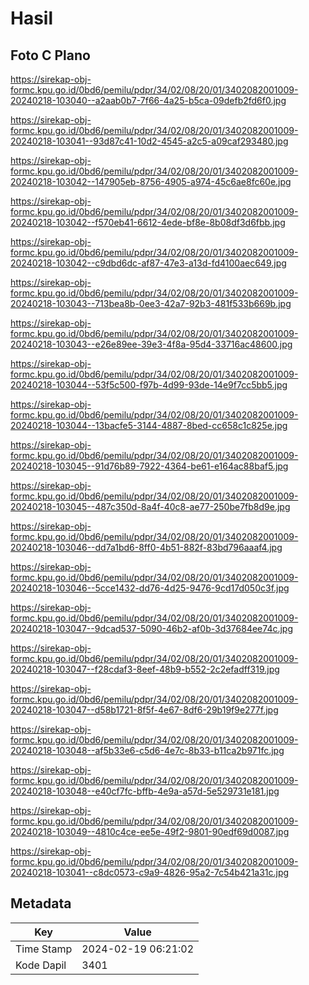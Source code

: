 # Hasil

## Foto C Plano

https://sirekap-obj-formc.kpu.go.id/0bd6/pemilu/pdpr/34/02/08/20/01/3402082001009-20240218-103040--a2aab0b7-7f66-4a25-b5ca-09defb2fd6f0.jpg

https://sirekap-obj-formc.kpu.go.id/0bd6/pemilu/pdpr/34/02/08/20/01/3402082001009-20240218-103041--93d87c41-10d2-4545-a2c5-a09caf293480.jpg

https://sirekap-obj-formc.kpu.go.id/0bd6/pemilu/pdpr/34/02/08/20/01/3402082001009-20240218-103042--147905eb-8756-4905-a974-45c6ae8fc60e.jpg

https://sirekap-obj-formc.kpu.go.id/0bd6/pemilu/pdpr/34/02/08/20/01/3402082001009-20240218-103042--f570eb41-6612-4ede-bf8e-8b08df3d6fbb.jpg

https://sirekap-obj-formc.kpu.go.id/0bd6/pemilu/pdpr/34/02/08/20/01/3402082001009-20240218-103042--c9dbd6dc-af87-47e3-a13d-fd4100aec649.jpg

https://sirekap-obj-formc.kpu.go.id/0bd6/pemilu/pdpr/34/02/08/20/01/3402082001009-20240218-103043--713bea8b-0ee3-42a7-92b3-481f533b669b.jpg

https://sirekap-obj-formc.kpu.go.id/0bd6/pemilu/pdpr/34/02/08/20/01/3402082001009-20240218-103043--e26e89ee-39e3-4f8a-95d4-33716ac48600.jpg

https://sirekap-obj-formc.kpu.go.id/0bd6/pemilu/pdpr/34/02/08/20/01/3402082001009-20240218-103044--53f5c500-f97b-4d99-93de-14e9f7cc5bb5.jpg

https://sirekap-obj-formc.kpu.go.id/0bd6/pemilu/pdpr/34/02/08/20/01/3402082001009-20240218-103044--13bacfe5-3144-4887-8bed-cc658c1c825e.jpg

https://sirekap-obj-formc.kpu.go.id/0bd6/pemilu/pdpr/34/02/08/20/01/3402082001009-20240218-103045--91d76b89-7922-4364-be61-e164ac88baf5.jpg

https://sirekap-obj-formc.kpu.go.id/0bd6/pemilu/pdpr/34/02/08/20/01/3402082001009-20240218-103045--487c350d-8a4f-40c8-ae77-250be7fb8d9e.jpg

https://sirekap-obj-formc.kpu.go.id/0bd6/pemilu/pdpr/34/02/08/20/01/3402082001009-20240218-103046--dd7a1bd6-8ff0-4b51-882f-83bd796aaaf4.jpg

https://sirekap-obj-formc.kpu.go.id/0bd6/pemilu/pdpr/34/02/08/20/01/3402082001009-20240218-103046--5cce1432-dd76-4d25-9476-9cd17d050c3f.jpg

https://sirekap-obj-formc.kpu.go.id/0bd6/pemilu/pdpr/34/02/08/20/01/3402082001009-20240218-103047--9dcad537-5090-46b2-af0b-3d37684ee74c.jpg

https://sirekap-obj-formc.kpu.go.id/0bd6/pemilu/pdpr/34/02/08/20/01/3402082001009-20240218-103047--f28cdaf3-8eef-48b9-b552-2c2efadff319.jpg

https://sirekap-obj-formc.kpu.go.id/0bd6/pemilu/pdpr/34/02/08/20/01/3402082001009-20240218-103047--d58b1721-8f5f-4e67-8df6-29b19f9e277f.jpg

https://sirekap-obj-formc.kpu.go.id/0bd6/pemilu/pdpr/34/02/08/20/01/3402082001009-20240218-103048--af5b33e6-c5d6-4e7c-8b33-b11ca2b971fc.jpg

https://sirekap-obj-formc.kpu.go.id/0bd6/pemilu/pdpr/34/02/08/20/01/3402082001009-20240218-103048--e40cf7fc-bffb-4e9a-a57d-5e529731e181.jpg

https://sirekap-obj-formc.kpu.go.id/0bd6/pemilu/pdpr/34/02/08/20/01/3402082001009-20240218-103049--4810c4ce-ee5e-49f2-9801-90edf69d0087.jpg

https://sirekap-obj-formc.kpu.go.id/0bd6/pemilu/pdpr/34/02/08/20/01/3402082001009-20240218-103041--c8dc0573-c9a9-4826-95a2-7c54b421a31c.jpg


## Metadata

| Key        | Value               |
| ---------- | ------------------- |
| Time Stamp | 2024-02-19 06:21:02 |
| Kode Dapil | 3401                |



